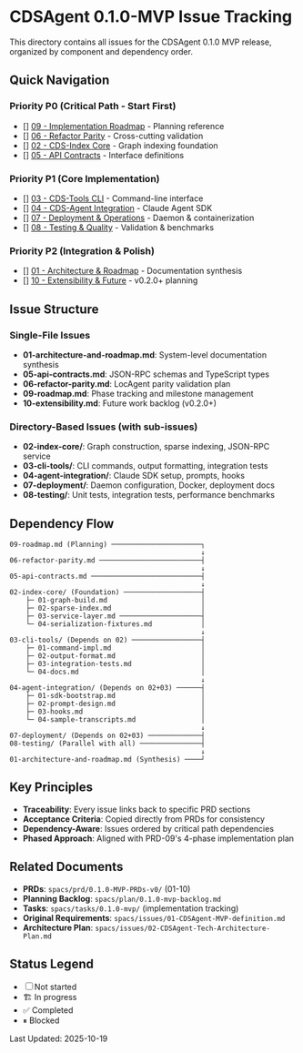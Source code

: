 # CDSAgent 0.1.0-MVP Issue Tracking

This directory contains all issues for the CDSAgent 0.1.0 MVP release, organized by component and dependency order.

## Quick Navigation

### Priority P0 (Critical Path - Start First)

- [] [09 - Implementation Roadmap](09-roadmap.md) - Planning reference
- [] [06 - Refactor Parity](06-refactor-parity.md) - Cross-cutting validation
- [] [02 - CDS-Index Core](02-index-core/) - Graph indexing foundation
- [] [05 - API Contracts](05-api-contracts.md) - Interface definitions

### Priority P1 (Core Implementation)

- [] [03 - CDS-Tools CLI](03-cli-tools/) - Command-line interface
- [] [04 - CDS-Agent Integration](04-agent-integration/) - Claude Agent SDK
- [] [07 - Deployment & Operations](07-deployment/) - Daemon & containerization
- [] [08 - Testing & Quality](08-testing/) - Validation & benchmarks

### Priority P2 (Integration & Polish)

- [] [01 - Architecture & Roadmap](01-architecture-and-roadmap.md) - Documentation synthesis
- [] [10 - Extensibility & Future](10-extensibility.md) - v0.2.0+ planning

## Issue Structure

### Single-File Issues

- **01-architecture-and-roadmap.md**: System-level documentation synthesis
- **05-api-contracts.md**: JSON-RPC schemas and TypeScript types
- **06-refactor-parity.md**: LocAgent parity validation plan
- **09-roadmap.md**: Phase tracking and milestone management
- **10-extensibility.md**: Future work backlog (v0.2.0+)

### Directory-Based Issues (with sub-issues)

- **02-index-core/**: Graph construction, sparse indexing, JSON-RPC service
- **03-cli-tools/**: CLI commands, output formatting, integration tests
- **04-agent-integration/**: Claude SDK setup, prompts, hooks
- **07-deployment/**: Daemon configuration, Docker, deployment docs
- **08-testing/**: Unit tests, integration tests, performance benchmarks

## Dependency Flow

```text
09-roadmap.md (Planning) ──────────────────────┐
                                               ↓
06-refactor-parity.md ─────────────────────────┤
                                               ↓
05-api-contracts.md ───────────────────────────┤
                                               ↓
02-index-core/ (Foundation) ───────────────────┤
    ├─ 01-graph-build.md                       │
    ├─ 02-sparse-index.md                      │
    ├─ 03-service-layer.md ────────────────────┤
    └─ 04-serialization-fixtures.md            │
                                               ↓
03-cli-tools/ (Depends on 02) ─────────────────┤
    ├─ 01-command-impl.md                      │
    ├─ 02-output-format.md                     │
    ├─ 03-integration-tests.md                 │
    └─ 04-docs.md                              │
                                               ↓
04-agent-integration/ (Depends on 02+03) ──────┤
    ├─ 01-sdk-bootstrap.md                     │
    ├─ 02-prompt-design.md                     │
    ├─ 03-hooks.md                             │
    └─ 04-sample-transcripts.md                │
                                               ↓
07-deployment/ (Depends on 02+03) ─────────────┤
08-testing/ (Parallel with all) ───────────────┤
                                               ↓
01-architecture-and-roadmap.md (Synthesis) ────┘
```

## Key Principles

- **Traceability**: Every issue links back to specific PRD sections
- **Acceptance Criteria**: Copied directly from PRDs for consistency
- **Dependency-Aware**: Issues ordered by critical path dependencies
- **Phased Approach**: Aligned with PRD-09's 4-phase implementation plan

## Related Documents

- **PRDs**: `spacs/prd/0.1.0-MVP-PRDs-v0/` (01-10)
- **Planning Backlog**: `spacs/plan/0.1.0-mvp-backlog.md`
- **Tasks**: `spacs/tasks/0.1.0-mvp/` (implementation tracking)
- **Original Requirements**: `spacs/issues/01-CDSAgent-MVP-definition.md`
- **Architecture Plan**: `spacs/issues/02-CDSAgent-Tech-Architecture-Plan.md`

## Status Legend

- ☐ Not started
- 🏗 In progress
- ✅ Completed
- ⏸ Blocked

Last Updated: 2025-10-19
